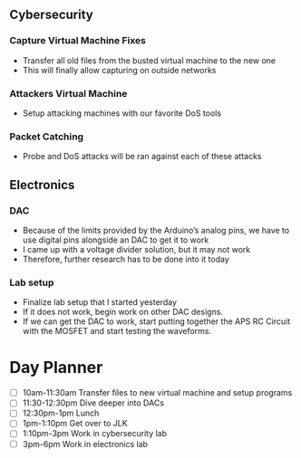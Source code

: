 ## Cybersecurity

### Capture Virtual Machine Fixes
- Transfer all old files from the busted virtual machine to the new one
- This will finally allow capturing on outside networks

### Attackers Virtual Machine
- Setup attacking machines with our favorite DoS tools

### Packet Catching
- Probe and DoS attacks will be ran against each of these attacks

## Electronics

### DAC
- Because of the limits provided by the Arduino’s analog pins, we have to use digital pins alongside an DAC to get it to work
- I came up with a voltage divider solution, but it may not work
- Therefore, further research has to be done into it today

### Lab setup
- Finalize lab setup that I started yesterday
- If it does not work, begin work on other DAC designs.
- If we can get the DAC to work, start putting together the APS RC Circuit with the MOSFET and start testing the waveforms.

# Day Planner
- [ ] 10am-11:30am Transfer files to new virtual machine and setup programs
- [ ] 11:30-12:30pm Dive deeper into DACs
- [ ] 12:30pm-1pm Lunch
- [ ] 1pm-1:10pm Get over to JLK
- [ ] 1:10pm-3pm Work in cybersecurity lab
- [ ] 3pm-6pm Work in electronics lab
